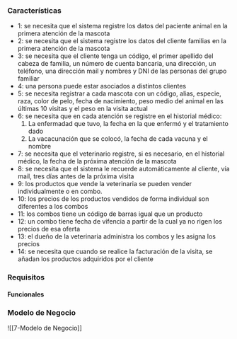 ### Características
- 1: se necesita que el sistema registre los datos del paciente animal en la primera atención de la mascota
- 2: se necesita que el sistema registre los datos del cliente familias en la primera atención de la mascota
- 3: se necesita que el cliente tenga un código, el primer apellido del cabeza de familia, un número de cuenta bancaria, una dirección, un teléfono, una dirección mail y nombres y DNI de las personas del grupo familiar
- 4: una persona puede estar asociados a distintos clientes
- 5: se necesita registrar a cada mascota con un código, alias, especie, raza, color de pelo, fecha de nacimiento, peso medio del animal en las últimas 10 visitas y el peso en la visita actual
- 6: se necesita que en cada atención se registre en el historial médico:
	1. La enfermadad que tuvo, la fecha en la que enfermó y el tratamiento dado
	2. La vacacunación que se colocó, la fecha de cada vacuna y el nombre
- 7: se necesita que el veterinario registre, si es necesario, en el historial médico, la fecha de la próxima atención de la mascota
- 8: se necesita que el sistema le recuerde automáticamente al cliente, vía mail, tres días antes de la próxima visita
- 9: los productos que vende la veterinaria se pueden vender individualmente o en combo.
- 10: los precios de los productos vendidos de forma individual son diferentes a los combos
- 11: los combos tiene un código de barras igual que un producto
- 12: un combo tiene fecha de vifencia a partir de la cual ya no rigen los precios de esa oferta
- 13: el dueño de la veterinaria administra los combos y les asigna los precios
- 14: se necesita que cuando se realice la facturación de la visita, se añadan los productos adquiridos por el cliente
### Requisitos
#### Funcionales

### Modelo de Negocio
![[7-Modelo de Negocio]]
